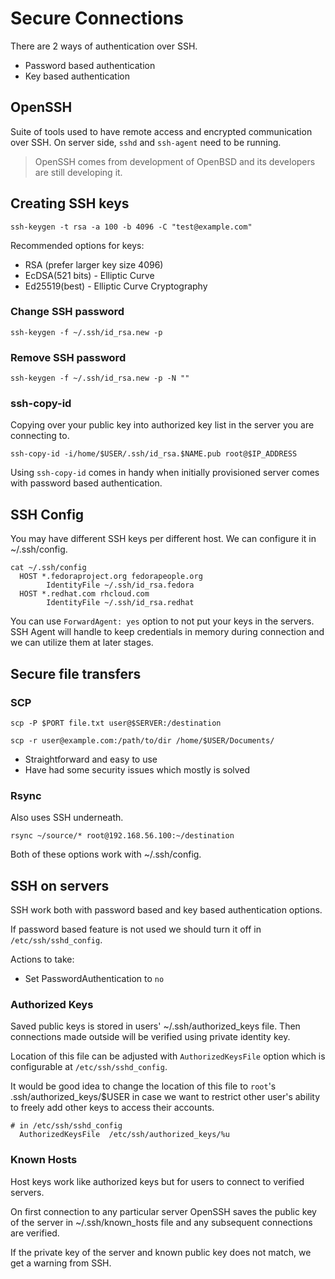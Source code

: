 # Secure Connections

There are 2 ways of authentication over SSH.

- Password based authentication
- Key based authentication

## OpenSSH

Suite of tools used to have remote access and encrypted communication over SSH. On server side, `sshd` and `ssh-agent` need to be running.

> OpenSSH comes from development of OpenBSD and its developers are still developing it.

## Creating SSH keys

`ssh-keygen -t rsa -a 100 -b 4096 -C "test@example.com"`

Recommended options for keys:

- RSA (prefer larger key size 4096)
- EcDSA(521 bits) - Elliptic Curve
- Ed25519(best) - Elliptic Curve Cryptography

### Change SSH password

`ssh-keygen -f ~/.ssh/id_rsa.new -p`

### Remove SSH password

`ssh-keygen -f ~/.ssh/id_rsa.new -p -N ""`

### ssh-copy-id

Copying over your public key into authorized key list in the server you are connecting to.

`ssh-copy-id -i/home/$USER/.ssh/id_rsa.$NAME.pub root@$IP_ADDRESS`

Using `ssh-copy-id` comes in handy when initially provisioned server comes with password based authentication.

## SSH Config

You may have different SSH keys per different host. We can configure it in ~/.ssh/config.

```shell
cat ~/.ssh/config
  HOST *.fedoraproject.org fedorapeople.org
        IdentityFile ~/.ssh/id_rsa.fedora 
  HOST *.redhat.com rhcloud.com
        IdentityFile ~/.ssh/id_rsa.redhat
```

You can use `ForwardAgent: yes` option to not put your keys in the servers. SSH Agent will handle to keep credentials in memory during connection and we can utilize them at later stages.

## Secure file transfers

### SCP

`scp -P $PORT file.txt user@$SERVER:/destination`  

`scp -r user@example.com:/path/to/dir /home/$USER/Documents/`  

- Straightforward and easy to use
- Have had some security issues which mostly is solved

### Rsync

Also uses SSH underneath.  

`rsync ~/source/* root@192.168.56.100:~/destination`  

Both of these options work with ~/.ssh/config.

## SSH on servers

SSH work both with password based and key based authentication options.

If password based feature is not used we should turn it off in `/etc/ssh/sshd_config`.

Actions to take:  

- Set PasswordAuthentication to `no`

### Authorized Keys

Saved public keys is stored in users' ~/.ssh/authorized_keys file. Then connections made outside will be verified using private identity key.  

Location of this file can be adjusted with `AuthorizedKeysFile` option which is configurable at `/etc/ssh/sshd_config`.  

It would be good idea to change the location of this file to `root`'s .ssh/authorized_keys/$USER in case we want to restrict other user's ability to freely add other keys to access their accounts.  

```shell
# in /etc/ssh/sshd_config
  AuthorizedKeysFile  /etc/ssh/authorized_keys/%u
```

### Known Hosts

Host keys work like authorized keys but for users to connect to verified servers.

On first connection to any particular server OpenSSH saves the public key of the server in ~/.ssh/known_hosts file and any subsequent connections are verified.

If the private key of the server and known public key does not match, we get a warning from SSH.

